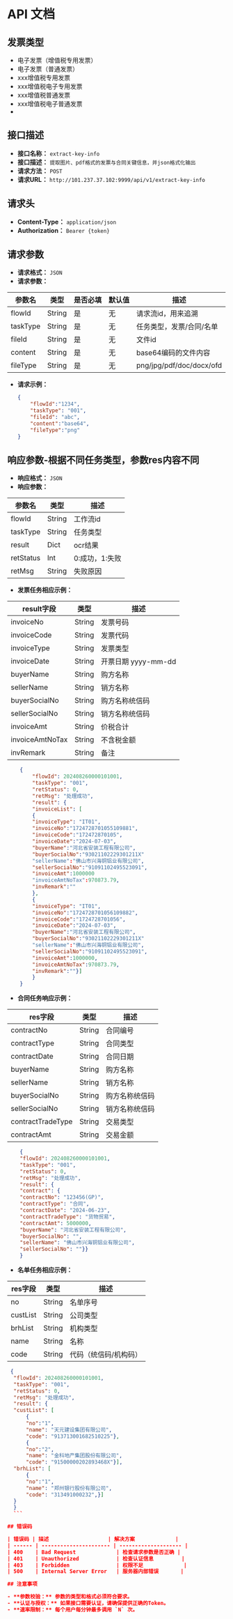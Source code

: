 # API 文档

## 发票类型
- 电子发票（增值税专用发票）
- 电子发票（普通发票）
- xxx增值税专用发票
- xxx增值税电子专用发票
- xxx增值税普通发票
- xxx增值税电子普通发票
- 
## 接口描述

- **接口名称：** `extract-key-info`
- **接口描述：** `提取图片、pdf格式的发票与合同关键信息，并json格式化输出`
- **请求方法：** `POST`
- **请求URL：** `http://101.237.37.102:9999/api/v1/extract-key-info`

## 请求头

- **Content-Type：** `application/json` 
- **Authorization：** `Bearer {token}` 

## 请求参数

- **请求格式：** `JSON`
- **请求参数：**

| 参数名 | 类型   | 是否必填 | 默认值 | 描述               |  
| ------ | ------ | -------- | ------ | ------------------ |  
| flowId | String | 是       | 无     | 请求流id，用来追溯        |  
| taskType | String    | 是       | 无      | 任务类型，发票/合同/名单        |  
| fileId | String  | 是       | 无     | 文件id        |  
| content | String  | 是       | 无     | base64编码的文件内容        |  
| fileType | String  | 是       | 无     | png/jpg/pdf/doc/docx/ofd        |  

- **请求示例：**

  ```json
  {
      "flowId":"1234",
      "taskType": "001",
      "fileId": "abc",
      "content":"base64",
      "fileType":"png"
  }
  ```

## 响应参数-根据不同任务类型，参数res内容不同
- **响应格式：** `JSON`
- **响应参数：**

| 参数名       | 类型     | 描述        |
|-----------|--------|-----------|
| flowId    | String | 工作流id     |
| taskType  | String | 任务类型      |
| result    | Dict   | ocr结果     |
| retStatus | Int    | 0:成功，1:失败 |
| retMsg    | String | 失败原因      |

- **发票任务相应示例：**

| result字段 | 类型     | 描述              |
|----|--------|-----------------|
| invoiceNo | String | 发票号码            |
| invoiceCode | String | 发票代码            |
| invoiceType | String | 发票类型            |
| invoiceDate | String | 开票日期 yyyy-mm-dd |
| buyerName | String | 购方名称            |
| sellerName | String | 销方名称            |
| buyerSocialNo | String | 购方名称统信码         |
| sellerSocialNo | String | 销方名称统信码         |
| invoiceAmt | String | 价税合计            |
| invoiceAmtNoTax | String | 不含税金额           |
| invRemark | String | 备注              |

  ```json
      {
          "flowId": 202408260000101001,
          "taskType": "001",
          "retStatus": 0,
          "retMsg": "处理成功",
          "result": {
          "invoiceList": [
          {
          "invoiceType": "IT01", 
          "invoiceNo":"1724728701055109881",
          "invoiceCode":"172472870105",
          "invoiceDate":"2024-07-03",
          "buyerName":"河北省安装工程有限公司",
          "buyerSocialNo":"93021102229301211X"
          "sellerName":"佛山市兴海铜铝业有限公司",
          "sellerSocialNo":"91091102495523091",
          "invoiceAmt":1000000
          "invoiceAmtNoTax":970873.79,
          "invRemark":""
          },
          {
          "invoiceType": "IT01", 
          "invoiceNo":"1724728701056109882",
          "invoiceCode":"1724728701056",
          "invoiceDate":"2024-07-03",
          "buyerName":"河北省安装工程有限公司",
          "buyerSocialNo":"93021102229301211X"
          "sellerName":"佛山市兴海铜铝业有限公司",
          "sellerSocialNo":"91091102495523091",
          "invoiceAmt":1000000,
          "invoiceAmtNoTax":970873.79,
          "invRemark":""}]
          }
      }
  ```
  
- **合同任务响应示例：**

| res字段      | 类型     | 描述      |
|------------|--------|---------|
| contractNo         | String | 合同编号    |
| contractType       | String | 合同类型    |
| contractDate  | String | 合同日期    |
| buyerName  | String | 购方名称    |
| sellerName | String | 销方名称    |
| buyerSocialNo    | String | 购方名称统信码 |
| sellerSocialNo   | String | 销方名称统信码 |
| contractTradeType   | String | 交易类型    |
| contractAmt   | String | 交易金额    |

  ```json
      {
      "flowId": 202408260000101001,
      "taskType": "001",
      "retStatus": 0,
      "retMsg": "处理成功",
      "result": {
      "contract": {
      "contractNo": "123456(GP)",
      "contractType": "合同",
      "contractDate": "2024-06-23",
      "contractTradeType": "货物贸易",
      "contractAmt": 5000000,
      "buyerName": "河北省安装工程有限公司",
      "buyerSocialNo": "",
      "sellerName": "佛山市兴海铜铝业有限公司",
      "sellerSocialNo": ""}}
      }
  ```

- **名单任务相应示例：**

| res字段      | 类型     | 描述          |
|------------|--------|-------------|
| no         | String | 名单序号        |
| custList       | String | 公司类型        |
| brhList  | String | 机构类型        |
| name    | String | 名称          |
| code   | String | 代码（统信码/机构码） |

  ```json
   {
    "flowId": 202408260000101001,
    "taskType": "001",
    "retStatus": 0,
    "retMsg": "处理成功",
    "result": {
    "custList": [
        {
        "no":"1",
        "name": "天元建设集团有限公司",
        "code": "913713001682510225"},
        {
        "no":"2",
        "name": "金科地产集团股份有限公司",
        "code": "91500000202893468X"}],
    "brhList": [
        {
        "no":"1",
        "name": "郑州银行股份有限公司",
        "code": "313491000232",}]
    }
    }
    ```

## 错误码

| 错误码 | 描述                   | 解决方案             |
| ------ | ---------------------- | -------------------- |
| 400    | Bad Request             | 检查请求参数是否正确 |
| 401    | Unauthorized            | 检查认证信息         |
| 403    | Forbidden               | 权限不足             |
| 500    | Internal Server Error   | 服务器内部错误       |

## 注意事项

- **参数校验：** 参数的类型和格式必须符合要求。
- **认证与授权：** 如果接口需要认证，请确保提供正确的Token。
- **速率限制：** 每个用户每分钟最多调用 `N` 次。
